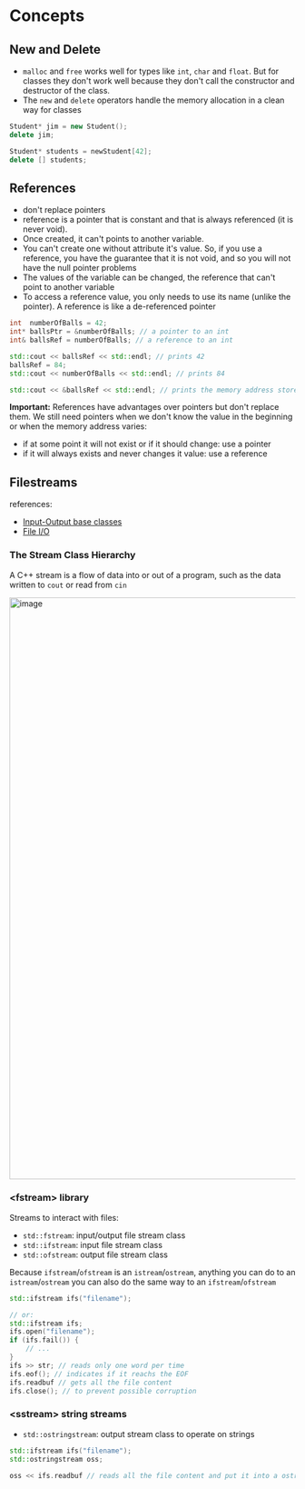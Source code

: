 # Concepts

## New and Delete

- `malloc` and `free` works well for types like `int`, `char` and `float`. But for classes they don't work well because they don't call the constructor and destructor of the class. 
- The `new` and `delete` operators handle the memory allocation in a clean way for classes

```c++
Student* jim = new Student();
delete jim;

Student* students = newStudent[42];
delete [] students;
```

## References
- don't replace pointers
- reference is a pointer that is constant and that is always referenced (it is never void).
- Once created, it can't points to another variable.
- You can't create one without attribute it's value. So, if you use a reference, you have the guarantee that it is not void, and so you will not have the null pointer problems
- The values of the variable can be changed, the reference that can't point to another variable
- To access a reference value, you only needs to use its name (unlike the pointer). A reference is like a de-referenced pointer

```c++
int  numberOfBalls = 42;
int* ballsPtr = &numberOfBalls; // a pointer to an int
int& ballsRef = numberOfBalls; // a reference to an int

std::cout << ballsRef << std::endl; // prints 42
ballsRef = 84;
std::cout << numberOfBalls << std::endl; // prints 84

std::cout << &ballsRef << std::endl; // prints the memory address stored in ballsRef (the memory address of numberOfBalls; equivalent to &numberOfBalls)
```

<b>Important:</b> References have advantages over pointers but don't replace them. We still need pointers when we don't know the value in the beginning or when the memory address varies:
- if at some point it will not exist or if it should change: use a pointer
- if it will always exists and never changes it value: use a reference

## Filestreams

references:
- [Input-Output base classes](https://cplusplus.com/reference/ios/)
- [File I/O](https://www.cs.uic.edu/~jbell/CourseNotes/CPlus/FileIO.html)

### The Stream Class Hierarchy

A C++ stream is a flow of data into or out of a program, such as the data written to `cout` or read from `cin`

<img width="1024" alt="image" src="https://user-images.githubusercontent.com/75377067/230795460-834cf81c-b0d2-477f-a803-e9157b36061e.png">


### \<fstream> library
Streams to interact with files:
- `std::fstream`: input/output file stream class
- `std::ifstream`: input file stream class
- `std::ofstream`: output file stream class

Because `ifstream`/`ofstream` is an `istream`/`ostream`, anything you can do to an `istream`/`ostream` you can also do the same way to an `ifstream`/`ofstream`

```c++
std::ifstream ifs("filename");

// or:
std::ifstream ifs;
ifs.open("filename");
if (ifs.fail()) {
    // ...
}
ifs >> str; // reads only one word per time
ifs.eof(); // indicates if it reachs the EOF
ifs.readbuf // gets all the file content
ifs.close(); // to prevent possible corruption
```

### \<sstream> string streams
- `std::ostringstream`: output stream class to operate on strings
```c++
std::ifstream ifs("filename");
std::ostringstream oss;

oss << ifs.readbuf // reads all the file content and put it into a ostringstream
```
